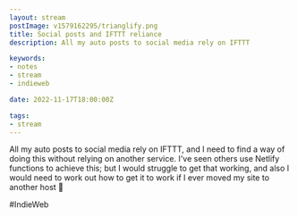 ```yaml
---
layout: stream
postImage: v1579162295/trianglify.png
title: Social posts and IFTTT reliance
description: All my auto posts to social media rely on IFTTT

keywords:
- notes
- stream
- indieweb

date: 2022-11-17T18:00:00Z

tags:
- stream
---
```

All my auto posts to social media rely on IFTTT, and I need to find a way of doing this without relying on another service. I've seen others use Netlify functions to achieve this; but I would struggle to get that working, and also I would need to work out how to get it to work if I ever moved my site to another host 🤔

\#IndieWeb
